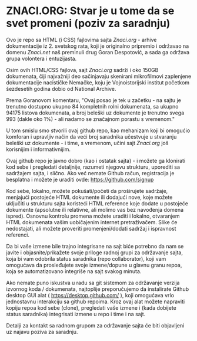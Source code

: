 # ZNACI.ORG: Stvar je u tome da se svet promeni (poziv za saradnju)
Ovo je repo sa HTML (i CSS) fajlovima sajta *Znaci.org* - arhive dokumentacije iz 2. svetskog rata, koji je originalno pripremio i održavao na domenu *Znaci.net* naš preminuli drug Goran Despotović, a sada ga održava grupa volontera i entuzijasta.

Osim ovih HTML/CSS fajlova, sajt *Znaci.org* sadrži i oko 150GB dokumenata, čiji najvažniji deo sačinjavaju skenirani mikrofilmovi zaplenjene dokumentacije nacističke Nemačke, koju je Vojnoistorijski institut početkom šezdesetih godina dobio od National Archive. 

Prema Goranovom komentaru, "Ovaj posao je tek u začetku - na sajtu je trenutno dostupno ukupno 84 kompletnih rolni dokumenata, sa ukupno 94175 listova dokumenata, a broj beleški uz dokumente je trenutno svega 993 (dakle oko 1%) - ali nadamo se značajnom porastu s vremenom."

U tom smislu smo stvorili ovaj github repo, kao mehanizam koji bi omogućio komforan i upravljiv način da veći broj saradnika učestvuje u stvaranju beleški uz dokumente - i time, s vremenom, učini sajt *Znaci.org* još korisnijim i informativnijim.

Ovaj github repo je javno dobro (kao i ostatak sajta) - i možete ga klonirati kod sebe i pregledati detaljnije, razumeti njegovu strukturu, uporediti sa sadržajem sajta, i slično. Ako već nemate Github račun, registracija je besplatna i možete je uraditi ovde: https://github.com/signup

Kod sebe, lokalno, možete pokušati/početi da proširujete sadržaje, menjajući postojeće HTML dokumente ili dodajući nove, koje možete uključiti u strukturu sajta koristeći HTML reference koje dodate u postojeće dokumente (apsolutne ili relativne, ali molimo vas bez navođenja domena ispred). Osnovnu kontrolu promena možete uraditi i lokalno, otvaranjem HTML dokumenata vašim uobičajenim internet pretraživačem. Slike će nedostajati, ali možete proveriti promenjeni/dodati sadržaj i ispravnost referenci.

Da bi vaše izmene bile trajno integrisane na sajt biće potrebno da nam se javite i objasnite/prikažete svoje priloge radnoj grupi za održavanje sajta, koja bi vam odobrila status saradnika (repo collaborator), koji vam omogućava da prosleđujete svoje izmene/dopune u glavnu granu repoa, koja se automatizovano integriše na sajt svakog minuta.

Ako nemate puno iskustva u radu sa git sistemom za održavanje verzija izvornog koda / dokumenata, najtoplije preporučujemo da instalirate Github desktop GUI alat ( https://desktop.github.com/ ), koji omogućava vrlo jednostavnu interakciju sa github repoima. Kroz ovaj alat možete napraviti kopiju repoa kod sebe (clone), pregledati vaše izmene i (kada dobijete status saradnika) integrisati izmene u repo i time i na sajt.

Detalji za kontakt sa radnom grupom za održavanje sajta će biti objavljeni uz najavu poziva za saradnju.
